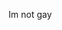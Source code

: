 Im not gay

<!---
BrodBoyChees/BrodBoyChees is a ✨ special ✨ repository because its `README.md` (this file) appears on your GitHub profile.
You can click the Preview link to take a look at your changes.
--->
